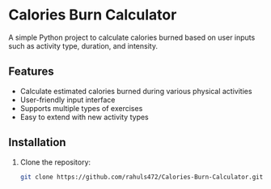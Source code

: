 # Calories Burn Calculator

A simple Python project to calculate calories burned based on user inputs such as activity type, duration, and intensity.

## Features

- Calculate estimated calories burned during various physical activities
- User-friendly input interface
- Supports multiple types of exercises
- Easy to extend with new activity types

## Installation

1. Clone the repository:
   ```bash
   git clone https://github.com/rahuls472/Calories-Burn-Calculator.git
